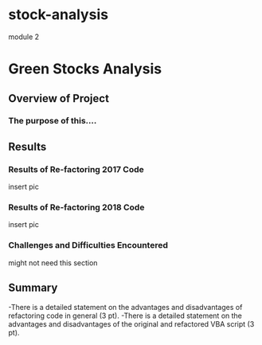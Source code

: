 # stock-analysis
module 2


# Green Stocks Analysis

## Overview of Project

### The purpose of this....

## Results

### Results of Re-factoring 2017 Code
insert pic

### Results of Re-factoring 2018 Code
insert pic

### Challenges and Difficulties Encountered
might not need this section

## Summary

-There is a detailed statement on the advantages and disadvantages of refactoring code in general (3 pt).
-There is a detailed statement on the advantages and disadvantages of the original and refactored VBA script (3 pt).
